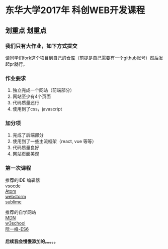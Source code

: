 # 东华大学2017年 科创WEB开发课程

## 划重点 划重点

### 我们只有大作业，如下方式提交
请同学们fork这个项目到自己的仓库（前提是自己需要有一个github账号）然后发起pr就行。  

### 作业要求  
1. 独立完成一个网站（前端部分） 
2. 网站至少有4个页面
3. 代码质量还行
4. 使用到了css，javascript

### 加分项
1. 完成了后端部分
2. 使用到了一些主流框架（react, vue 等等）
3. 代码质量良好
4. 网站页面美观




### 第一次课程

推荐的IDE 编辑器  
[vsocde](https://code.visualstudio.com)  
[Atom](https://atom.io)  
[webstorm](https://www.jetbrains.com/webstorm/)  
[sublime](https://www.sublimetext.com)

推荐的自学网站  
[MDN](https://developer.mozilla.org/zh-CN/)  
[w3school](http://www.w3school.com.cn)  
[阮一峰-ES6](http://es6.ruanyifeng.com)


#### 后续我会慢慢添加的。。。。。